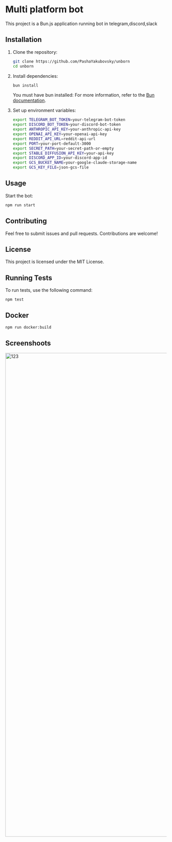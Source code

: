 # Multi platform bot

This project is a Bun.js application running bot in telegram,discord,slack

## Installation

1. Clone the repository:

    ```sh
    git clone https://github.com/PashaYakubovsky/unborn
    cd unborn
    ```

2. Install dependencies:

    ```sh
    bun install
    ```

    You must have bun installed:
    For more information, refer to the [Bun documentation](https://bun.sh/docs).

3. Set up environment variables:

    ```sh
    export TELEGRAM_BOT_TOKEN=your-telegram-bot-token
    export DISCORD_BOT_TOKEN=your-discord-bot-token
    export ANTHROPIC_API_KEY=your-anthropic-api-key
    export OPENAI_API_KEY=your-openai-api-key
    export REDDIT_API_URL=reddit-api-url
    export PORT=your-port-default-3000
    export SECRET_PATH=your-secret-path-or-empty
    export STABLE_DIFFUSION_API_KEY=your-api-key
    export DISCORD_APP_ID=your-discord-app-id
    export GCS_BUCKET_NAME=your-google-claude-storage-name
    export GCS_KEY_FILE=json-gcs-file
    ```

## Usage

Start the bot:

```sh
npm run start
```

## Contributing

Feel free to submit issues and pull requests. Contributions are welcome!

## License

This project is licensed under the MIT License.

## Running Tests

To run tests, use the following command:

```sh
npm test
```

## Docker

```sh
npm run docker:build

```

## Screenshoots
<img width="1512" alt="123" src="https://github.com/user-attachments/assets/2fd33500-09fd-42ff-8bfa-12ae68f99d0a">

